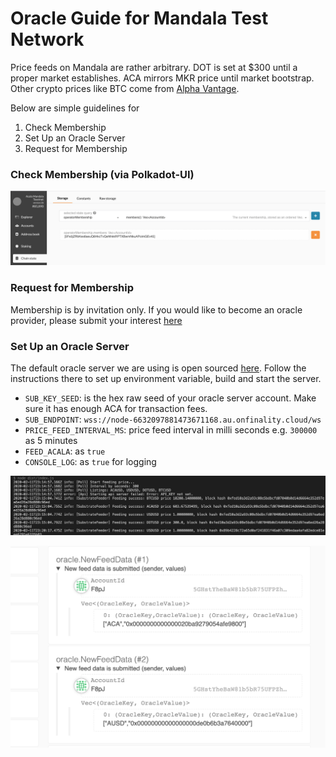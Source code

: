 # Oracle Guide for Mandala Test Network

Price feeds on Mandala are rather arbitrary. DOT is set at $300 until a proper market establishes. ACA mirrors MKR price until market bootstrap. Other crypto prices like BTC come from [Alpha Vantage](https://www.alphavantage.co/).

Below are simple guidelines for

1. Check Membership
2. Set Up an Oracle Server
3. Request for Membership

### Check Membership \(via Polkadot-UI\)

![Check](../../.gitbook/assets/oracle_membership.png)

### Request for Membership

Membership is by invitation only. If you would like to become an oracle provider, please submit your interest [here](https://forms.gle/NnEqCZK49d1jUT696)

### Set Up an Oracle Server

The default oracle server we are using is open sourced [here](https://github.com/laminar-protocol/oracle-server). Follow the instructions there to set up environment variable, build and start the server.

* `SUB_KEY_SEED`: is the hex raw seed of your oracle server account. Make sure it has enough ACA for transaction fees.
* `SUB_ENDPOINT`: `wss://node-6632097881473671168.au.onfinality.cloud/ws`
* `PRICE_FEED_INTERVAL_MS`: price feed interval in milli seconds e.g. `300000` as 5 minutes
* `FEED_ACALA`: as `true`
* `CONSOLE_LOG`: as `true` for logging

![Check](../../.gitbook/assets/oracle_successlog.png)

![Check](../../.gitbook/assets/oracle_tx.png)

